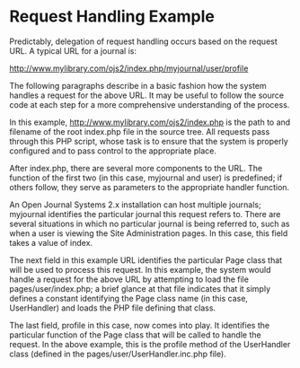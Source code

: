 # Request Handling Example

Predictably, delegation of request handling occurs based on the request URL. A typical URL for a journal is:

http://www.mylibrary.com/ojs2/index.php/myjournal/user/profile

The following paragraphs describe in a basic fashion how the system handles a request for the above URL. It may be useful to follow the source code at each step for a more comprehensive understanding of the process.

In this example, http://www.mylibrary.com/ojs2/index.php is the path to and filename of the root index.php file in the source tree. All requests pass through this PHP script, whose task is to ensure that the system is properly configured and to pass control to the appropriate place.

After index.php, there are several more components to the URL. The function of the first two (in this case, myjournal and user) is predefined; if others follow, they serve as parameters to the appropriate handler function.

An Open Journal Systems 2.x installation can host multiple journals; myjournal identifies the particular journal this request refers to. There are several situations in which no particular journal is being referred to, such as when a user is viewing the Site Administration pages. In this case, this field takes a value of index.

The next field in this example URL identifies the particular Page class that will be used to process this request. In this example, the system would handle a request for the above URL by attempting to load the file pages/user/index.php; a brief glance at that file indicates that it simply defines a constant identifying the Page class name (in this case, UserHandler) and loads the PHP file defining that class.

The last field, profile in this case, now comes into play. It identifies the particular function of the Page class that will be called to handle the request. In the above example, this is the profile method of the UserHandler class (defined in the pages/user/UserHandler.inc.php file).